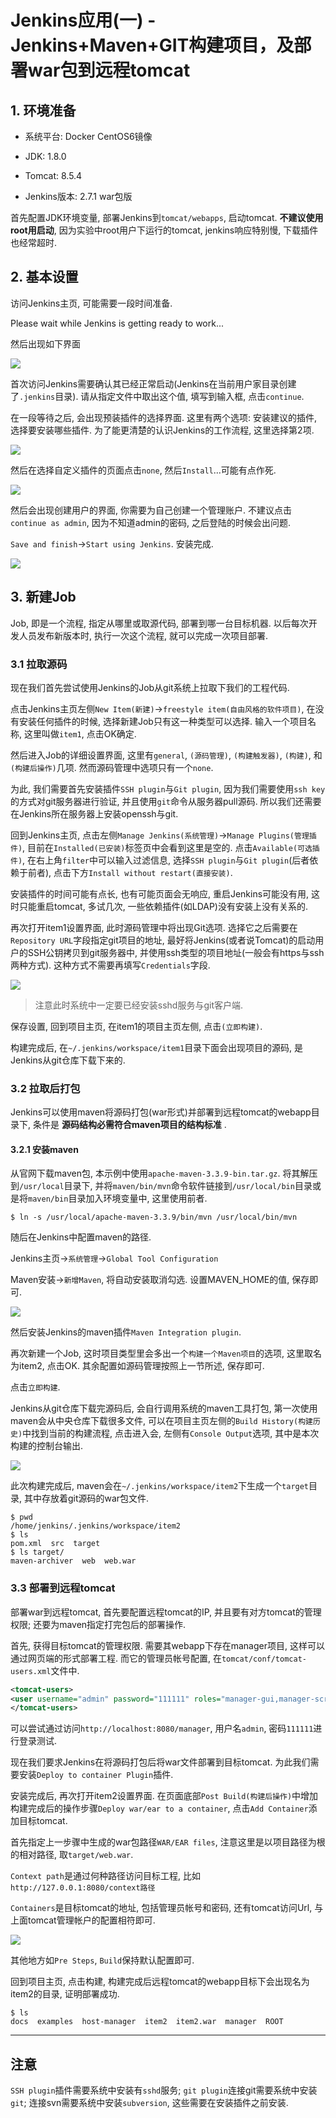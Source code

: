 # Jenkins应用(一) - Jenkins+Maven+GIT构建项目，及部署war包到远程tomcat

## 1. 环境准备

- 系统平台: Docker CentOS6镜像

- JDK: 1.8.0

- Tomcat: 8.5.4

- Jenkins版本: 2.7.1 war包版

首先配置JDK环境变量, 部署Jenkins到`tomcat/webapps`, 启动tomcat. **不建议使用root用启动**, 因为实验中root用户下运行的tomcat, jenkins响应特别慢, 下载插件也经常超时.

## 2. 基本设置

访问Jenkins主页, 可能需要一段时间准备.

Please wait while Jenkins is getting ready to work...

然后出现如下界面

![](img.generals.space/6a97f8404a44ce6160b2603324f05798.png)

首次访问Jenkins需要确认其已经正常启动(Jenkins在当前用户家目录创建了`.jenkins`目录). 请从指定文件中取出这个值, 填写到输入框, 点击`continue`.

在一段等待之后, 会出现预装插件的选择界面. 这里有两个选项: 安装建议的插件, 选择要安装哪些插件. 为了能更清楚的认识Jenkins的工作流程, 这里选择第2项.

![](img.generals.space/8c4370b67cf1cf1303fd1994664e7d87.png)

然后在选择自定义插件的页面点击`none`, 然后`Install`...可能有点作死.

![](img.generals.space/56de6a5f8b0f4270f3eb51d871a0277e.png)

然后会出现创建用户的界面, 你需要为自己创建一个管理账户. 不建议点击`continue as admin`, 因为不知道admin的密码, 之后登陆的时候会出问题.

`Save and finish`->`Start using Jenkins`. 安装完成.

![](img.generals.space/1bde1fd97b40bfd272a31c0d481622b9.png)

## 3. 新建Job

Job, 即是一个流程, 指定从哪里或取源代码, 部署到哪一台目标机器. 以后每次开发人员发布新版本时, 执行一次这个流程, 就可以完成一次项目部署.

### 3.1 拉取源码

现在我们首先尝试使用Jenkins的Job从git系统上拉取下我们的工程代码.

点击Jenkins主页左侧`New Item(新建)`->`freestyle item(自由风格的软件项目)`, 在没有安装任何插件的时候, 选择新建Job只有这一种类型可以选择. 输入一个项目名称, 这里叫做`item1`, 点击OK确定.

然后进入Job的详细设置界面, 这里有`general`, `(源码管理)`, `(构建触发器)`, `(构建)`, 和`(构建后操作)`几项. 然而源码管理中选项只有一个`none`.

为此, 我们需要首先安装插件`SSH plugin`与`Git plugin`, 因为我们需要使用`ssh key`的方式对git服务器进行验证, 并且使用`git`命令从服务器pull源码. 所以我们还需要在Jenkins所在服务器上安装openssh与git.

回到Jenkins主页, 点击左侧`Manage Jenkins(系统管理)`->`Manage Plugins(管理插件)`, 目前在`Installed(已安装)`标签页中会看到这里是空的. 点击`Available(可选插件)`, 在右上角`filter`中可以输入过滤信息, 选择`SSH plugin`与`Git plugin`(后者依赖于前者), 点击下方`Install without restart(直接安装)`.

安装插件的时间可能有点长, 也有可能页面会无响应, 重启Jenkins可能没有用, 这时只能重启tomcat, 多试几次, 一些依赖插件(如LDAP)没有安装上没有关系的.

再次打开item1设置界面, 此时源码管理中将出现Git选项. 选择它之后需要在`Repository URL`字段指定git项目的地址, 最好将Jenkins(或者说Tomcat)的启动用户的SSH公钥拷贝到git服务器中, 并使用ssh类型的项目地址(一般会有https与ssh两种方式). 这种方式不需要再填写`Credentials`字段.

![](img.generals.space/a17fdc3a08a1e6f1bff37a1a2722f789.png)

> 注意此时系统中一定要已经安装sshd服务与git客户端.

保存设置, 回到项目主页, 在item1的项目主页左侧, 点击`(立即构建)`.

构建完成后, 在`~/.jenkins/workspace/item1`目录下面会出现项目的源码, 是Jenkins从git仓库下载下来的.

### 3.2 拉取后打包

Jenkins可以使用maven将源码打包(war形式)并部署到远程tomcat的webapp目录下, 条件是 **源码结构必需符合maven项目的结构标准** .

#### 3.2.1 安装maven

从官网下载maven包, 本示例中使用`apache-maven-3.3.9-bin.tar.gz`. 将其解压到`/usr/local`目录下, 并将`maven/bin/mvn`命令软件链接到`/usr/local/bin`目录或是将`maven/bin`目录加入环境变量中, 这里使用前者.

```
$ ln -s /usr/local/apache-maven-3.3.9/bin/mvn /usr/local/bin/mvn
```

随后在Jenkins中配置maven的路径.

Jenkins主页->`系统管理`->`Global Tool Configuration`

Maven安装->`新增Maven`, 将自动安装取消勾选. 设置MAVEN_HOME的值, 保存即可.            

![](img.generals.space/729756c6f951aa38ae647be1f6bf0781.png)

然后安装Jenkins的maven插件`Maven Integration plugin`.

再次新建一个Job, 这时项目类型里会多出一个`构建一个Maven项目`的选项, 这里取名为item2, 点击OK. 其余配置如源码管理按照上一节所述, 保存即可.

点击`立即构建`.

Jenkins从git仓库下载完源码后, 会自行调用系统的maven工具打包, 第一次使用maven会从中央仓库下载很多文件, 可以在项目主页左侧的`Build History(构建历史)`中找到当前的构建流程, 点击进入会, 左侧有`Console Output`选项, 其中是本次构建的控制台输出.

![](img.generals.space/02e95ac1c6aecb18466fcac56a68d44e.png)

此次构建完成后, maven会在`~/.jenkins/workspace/item2`下生成一个`target`目录, 其中存放着git源码的war包文件.

```
$ pwd
/home/jenkins/.jenkins/workspace/item2
$ ls
pom.xml  src  target
$ ls target/
maven-archiver  web  web.war
```

### 3.3 部署到远程tomcat

部署war到远程tomcat, 首先要配置远程tomcat的IP, 并且要有对方tomcat的管理权限; 还要为maven指定打完包后的部署操作.

首先, 获得目标tomcat的管理权限. 需要其webapp下存在manager项目, 这样可以通过网页端的形式部署工程. 而它的管理员帐号配置, 在`tomcat/conf/tomcat-users.xml`文件中.

```xml
<tomcat-users>
<user username="admin" password="111111" roles="manager-gui,manager-script,manager-jmx,manager-status"/>
</tomcat-users>
```

可以尝试通过访问`http://localhost:8080/manager`, 用户名`admin`, 密码`111111`进行登录测试.

现在我们要求Jenkins在将源码打包后将war文件部署到目标tomcat. 为此我们需要安装`Deploy to container Plugin`插件.

安装完成后, 再次打开item2设置界面. 在页面底部`Post Build(构建后操作)`中增加构建完成后的操作步骤`Deploy war/ear to a container`, 点击`Add Container`添加目标tomcat.

首先指定上一步骤中生成的war包路径`WAR/EAR files`, 注意这里是以项目路径为根的相对路径, 取`target/web.war`.

`Context path`是通过何种路径访问目标工程, 比如`http://127.0.0.1:8080/context路径`

`Containers`是目标tomcat的地址, 包括管理员帐号和密码, 还有tomcat访问Url, 与上面tomcat管理帐户的配置相符即可.

![](img.generals.space/980da6192909c321657dc34d7b13e75f.png)

其他地方如`Pre Steps`, `Build`保持默认配置即可.

回到项目主页, 点击构建, 构建完成后远程tomcat的webapp目标下会出现名为item2的目录, 证明部署成功.

```
$ ls
docs  examples  host-manager  item2  item2.war  manager  ROOT
```

------

## 注意

`SSH plugin`插件需要系统中安装有`sshd`服务; `git plugin`连接git需要系统中安装`git`; 连接svn需要系统中安装`subversion`, 这些需要在安装插件之前安装.
